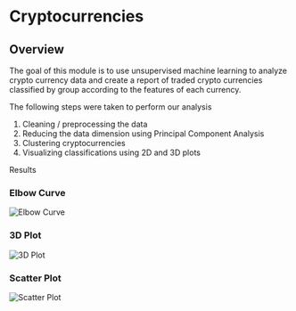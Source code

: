 # Cryptocurrencies

## Overview

The goal of this module is to use unsupervised machine learning to analyze crypto currency data and create a report of traded crypto currencies classified by group according to the features of each currency.

The following steps were taken to perform our analysis

1. Cleaning / preprocessing the data
2. Reducing the data dimension using Principal Component Analysis
3. Clustering cryptocurrencies
4. Visualizing classifications using 2D and 3D plots


Results

### Elbow Curve 

![Elbow Curve](https://user-images.githubusercontent.com/104873181/188520842-6f5c00cf-3847-4f6f-b8e6-f4f0bb2e5121.png)

### 3D Plot

![3D Plot](https://user-images.githubusercontent.com/104873181/188520874-7a775661-00b4-4006-bb77-6551419bfda3.png)

### Scatter Plot

![Scatter Plot](https://user-images.githubusercontent.com/104873181/188520879-297ef896-1273-4b73-8d8a-75d93cd4fed0.png)
